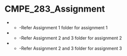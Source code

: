 # CMPE_283_Assignment

- - -Refer Assignment 1 folder for assignment 1
- - -Refer Assignment 2 and 3  folder for assignment 2
- - -Refer Assignment 2 and 3  folder for assignment 3

